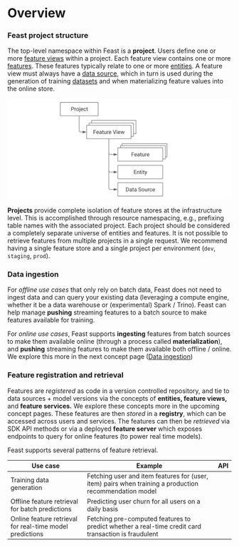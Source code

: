 # Overview

### Feast project structure

The top-level namespace within Feast is a **project**. Users define one or more [feature views](feature-view.md) within a project. Each feature view contains one or more [features](feature-view.md#feature). These features typically relate to one or more [entities](entity.md). A feature view must always have a [data source](data-ingestion.md), which in turn is used during the generation of training [datasets](feature-retrieval.md#dataset) and when materializing feature values into the online store.

![](<../../.gitbook/assets/image (7).png>)

**Projects** provide complete isolation of feature stores at the infrastructure level. This is accomplished through resource namespacing, e.g., prefixing table names with the associated project. Each project should be considered a completely separate universe of entities and features. It is not possible to retrieve features from multiple projects in a single request. We recommend having a single feature store and a single project per environment (`dev`, `staging`, `prod`).

### Data ingestion

For _offline use cases_ that only rely on batch data, Feast does not need to ingest data and can query your existing data (leveraging a compute engine, whether it be a data warehouse or (experimental) Spark / Trino). Feast can help manage **pushing** streaming features to a batch source to make features available for training.

For _online use cases_, Feast supports **ingesting** features from batch sources to make them available online (through a process called **materialization**), and **pushing** streaming features to make them available both offline / online. We explore this more in the next concept page ([Data ingestion](data-ingestion.md))

### Feature registration and retrieval

Features are _registered_ as code in a version controlled repository, and tie to data sources + model versions via the concepts of **entities, feature views,** and **feature services.** We explore these concepts more in the upcoming concept pages. These features are then _stored_ in a **registry**, which can be accessed across users and services. The features can then be _retrieved_ via SDK API methods or via a deployed **feature server** which exposes endpoints to query for online features (to power real time models).



Feast supports several patterns of feature retrieval.&#x20;

<table><thead><tr><th>Use case</th><th>Example</th><th data-type="select">API</th></tr></thead><tbody><tr><td>Training data generation</td><td>Fetching user and item features for (user, item) pairs when training a production recommendation model </td><td></td></tr><tr><td>Offline feature retrieval for batch predictions</td><td>Predicting user churn for all users on a daily basis</td><td></td></tr><tr><td>Online feature retrieval for real-time model predictions</td><td>Fetching pre-computed features to predict whether a real-time credit card transaction is fraudulent</td><td></td></tr></tbody></table>
